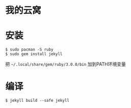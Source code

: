 # 我的云窝

# 安装

```
$ sudo pacman -S ruby
$ sudo gem install jekyll
```

把 `~/.local/share/gem/ruby/3.0.0/bin` 加到PATH环境变量

# 编译
```
$ jekyll build --safe jekyll
```
